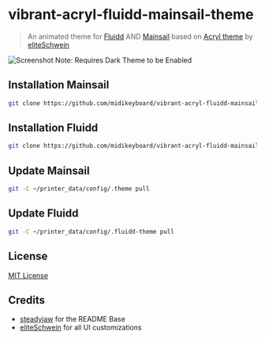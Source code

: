 # vibrant-acryl-fluidd-mainsail-theme
> An animated theme for [Fluidd](https://github.com/fluidd-core/fluidd) AND [Mainsail](https://github.com/mainsail-crew/mainsail) based on [Acryl theme](https://github.com/eliteSchwein/acryl-fluidd-mainsail-theme) by [eliteSchwein](https://github.com/eliteSchwein/acryl-fluidd-mainsail-theme) 

![Screenshot](./screenshot.jpg)
Note: Requires Dark Theme to be Enabled
## Installation Mainsail
```bash
git clone https://github.com/midikeyboard/vibrant-acryl-fluidd-mainsail-theme ~/printer_data/config/.theme
```

## Installation Fluidd
```bash
git clone https://github.com/midikeyboard/vibrant-acryl-fluidd-mainsail-theme ~/printer_data/config/.fluidd-theme
```

## Update Mainsail
```bash
git -C ~/printer_data/config/.theme pull
```

## Update Fluidd 
```bash
git -C ~/printer_data/config/.fluidd-theme pull
```

## License
[MIT License](./LICENSE)

## Credits
* [steadyjaw](https://github.com/steadyjaw) for the README Base
* [eliteSchwein](https://github.com/eliteSchwein/acryl-fluidd-mainsail-theme) for all UI customizations
